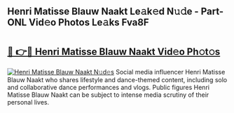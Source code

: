 ## Henri Matisse Blauw Naakt Le𝚊k𝚎d N𝚞𝚍e - Part-ONL Vid𝚎o Photos Le𝚊ks Fva8F

# <h2><a href="http://fbaawew.evod.top/?m=Henri+Matisse+Blauw+Naakt">🔗 👉🔴 Henri Matisse Blauw Naakt Vid𝚎o Ph𝚘t𝚘s</a></h2>

[![Henri Matisse Blauw Naakt N𝚞d𝚎s](https://i.imgur.com/8V9OHl7.gif)](http://fbaawew.evod.top/?m=Henri+Matisse+Blauw+Naakt)
Social media influencer Henri Matisse Blauw Naakt who shares lifestyle and dance-themed content, including solo and collaborative dance performances and vlogs. Public figures Henri Matisse Blauw Naakt can be subject to intense media scrutiny of their personal lives. 
